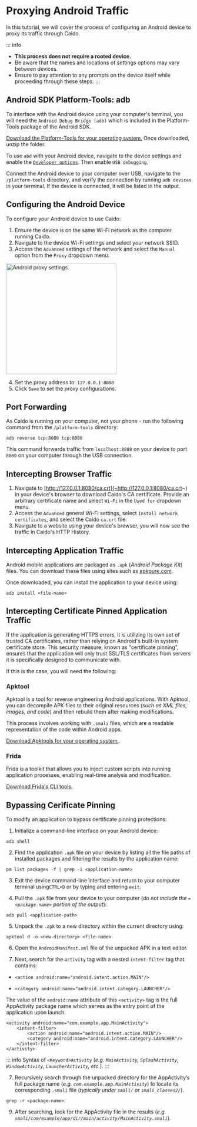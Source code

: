 # Proxying Android Traffic

In this tutorial, we will cover the process of configuring an Android device to proxy its traffic through Caido.

::: info

- ****This process does not require a rooted device.****
- Be aware that the names and locations of settings options may vary between devices.
- Ensure to pay attention to any prompts on the device itself while proceeding through these steps.
:::

## Android SDK Platform-Tools: adb

To interface with the Android device using your computer's terminal, you will need the `Android Debug Bridge (adb)` which is included in the Platform-Tools package of the Android SDK.

[Download the Platform-Tools for your operating system.](~https://developer.android.com/tools/releases/platform-tools#downloads~) Once downloaded, unzip the folder.

To use `abd` with your Android device, navigate to the device settings and enable the [`Developer options`](~https://developer.android.com/studio/debug/dev-options#enable~). Then enable `USB debugging`.

Connect the Android device to your computer over USB, navigate to the `/platform-tools` directory, and verify the connection by running `adb devices` in your terminal. If the device is connected, it will be listed in the output.

## Configuring the Android Device

To configure your Android device to use Caido:

1. Ensure the device is on the same Wi-Fi network as the computer running Caido.
2. Navigate to the device Wi-Fi settings and select your network SSID.
3. Access the `Advanced` settings of the network and select the `Manual` option from the `Proxy` dropdown menu:

<img alt="Android proxy settings." src="/_images/android_proxy_settings.png" center no-shadow width="300"/>

4. Set the proxy address to: `127.0.0.1:8080`
5. Click `Save` to set the proxy configurations.

## Port Forwarding

As Caido is running on your computer, not your phone - run the following command from the `/platform-tools` directory:

```
adb reverse tcp:8080 tcp:8080
```

This command forwards traffic from `localhost:8080` on your device to port `8080` on your computer through the USB connection.

## Intercepting Browser Traffic

1. Navigate to [http://127.0.0.1:8080/ca.crt](~http://127.0.0.1:8080/ca.crt~) in your device's browser to download Caido's CA certificate. Provide an arbitrary certificate name and select `Wi-Fi` in the `Used for` dropdown menu.
2. Access the `Advanced` general Wi-Fi settings, select `Install network certificates`, and select the Caido `ca.crt` file.
3. Navigate to a website using your device's browser, you will now see the traffic in Caido's HTTP History.

## Intercepting Application Traffic

Android mobile applications are packaged as `.apk` (*_Android Package Kit_*) files. You can download these files using sites such as [apkpure.com](~https://apkpure.com/~).

Once downloaded, you can install the application to your device using:

```
adb install <file-name>
```

## Intercepting Certificate Pinned Application Traffic

If the application is generating HTTPS errors, it is utilizing its own set of trusted CA certificates, rather than relying on Android's built-in system certificate store. This security measure, known as "certificate pinning", ensures that the application will only trust SSL/TLS certificates from servers it is specifically designed to communicate with.

If this is the case, you will need the following:

### Apktool

Apktool is a tool for reverse engineering Android applications. With Apktool, you can decompile APK files to their original resources (*_such as XML files, images, and code_*) and then rebuild them after making modifications.

This process involves working with `.smali` files, which are a readable representation of the code within Android apps.

[Download Apktools for your operating system.](~https://apktool.org/docs/install~).

### Frida

Frida is a toolkit that allows you to inject custom scripts into running application processes, enabling real-time analysis and modification.

[Download Frida's CLI tools.](~https://frida.re/docs/installation/~)

## Bypassing Cerificate Pinning

To modify an application to bypass certificate pinning protections:

1. Initialize a command-line interface on your Android device:

```
adb shell
```

2. Find the application `.apk` file on your device by listing all the file paths of installed packages and filtering the results by the application name:

```
pm list packages -f | grep -i <application-name>
```

3. Exit the device command-line interface and return to your computer terminal using`CTRL+D` or by typing and entering `exit`.

4. Pull the `.apk` file from your device to your computer (_do not include the `=<package-name>` portion of the output_):

```
adb pull <application-path>
```

5. Unpack the `.apk` to a new directory within the current directory using:

```
apktool d -o <new-directory> <file-name>
```

6. Open the `AndroidManifest.xml` file of the unpacked APK in a text editor.

6. Next, search for the `activity` tag with a nested `intent-filter` tag that contains:

- `<action android:name="android.intent.action.MAIN"/>`

- `<category android:name="android.intent.category.LAUNCHER"/>`

The value of the `android:name` attribute of this `<activity>` tag is the full AppActivity package name which serves as the entry point of the application upon launch.

```
<activity android:name="com.example.app.MainActivity">
    <intent-filter>
        <action android:name="android.intent.action.MAIN"/>
        <category android:name="android.intent.category.LAUNCHER"/>
    </intent-filter>
</activity>
```

::: info
Syntax of `<Keyword>Activity` (_e.g. `MainActivity`, `SplashActivity`, `WindowActivity`, `LauncherActivity`, etc._).
:::

7. Recursively search through the unpacked directory for the AppActivity’s full package name (*_e.g. `com.example.app.MainActivity`_*) to locate its corresponding `.smali` file (*_typically under `smali/` or `smali_classes2/`_*).

```
grep -r <package-name>
```

9. After searching, look for the AppActivity file in the results (_e.g. `smali/com/example/app/dir/main/activity/MainActivity.smali`_).